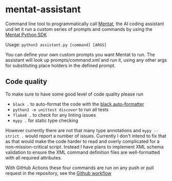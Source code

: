 # mentat-assistant
Command line tool to programmatically call [Mentat](https://www.mentat.ai/), the AI coding assistant
und let it run a custom series of prompts and commands by using
the [Mentat Python SDK](https://docs.mentat.ai/en/latest/sdk/index.html)

Usage:
    `python3 assistant.py [command] [ARGS]`

You can define your own custom prompts you want Mentat to run.
The assistant will look up prompts/command.xml and run it, using any other
args for substituting place holders in the defined prompt.

## Code quality
To make sure to have some good level of code quality please run
- `black .` to auto-format the code with the [black auto-formatter](https://github.com/psf/black)
- `python3 -m unittest discover` to run all tests
- `flake8 .` to check for any linting issues
- `mypy .` for static type checking

However currently there are not that many type annotations and `mypy --strict .` would report a number
of issues. Currently I don't intend to fix that as that would make the code harder to read
and overly complicated for a non-mission-critical script.
Instead I have plans to implement XML schema validation to ensure the
XML command definition files are well-formatted with all required attributes.

With GitHub Actions these four commands are run on any push or pull request in the repository,
see the [Github workflow](.github/workflows/main.yml)
